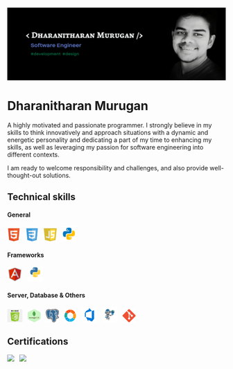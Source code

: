 ![](https://github.com/dharanithedev/dharanithedev/blob/main/banner-final.png?raw=true)

# Dharanitharan Murugan

A highly motivated and passionate programmer. I strongly believe in my skills to think innovatively and approach situations with a dynamic and energetic personality and dedicating a part of my time to enhancing my skills, as well as leveraging my passion for software engineering into different contexts.

I am ready to welcome responsibility and challenges, and also provide well-thought-out solutions.

## Technical skills

#### General

<img src="https://github.com/dharanithedev/dharanithedev/blob/main/html5.png?raw=true" width="30" height="30"/> &nbsp; <img src="https://github.com/dharanithedev/dharanithedev/blob/main/css3.png?raw=true" width="30" height="30"/> &nbsp; <img src="https://github.com/dharanithedev/dharanithedev/blob/main/javascript.png?raw=true" width="30" height="30"/> &nbsp; <img src="https://github.com/dharanithedev/dharanithedev/blob/main/python.png?raw=true" width="35" height="35"/>

#### Frameworks

<img src="https://github.com/dharanithedev/dharanithedev/blob/main/angularjs.png?raw=true" width="35" height="35"/> &nbsp; <img src="https://github.com/dharanithedev/dharanithedev/blob/main/djang.png?raw=true" width="35" height="35"/>

#### Server, Database & Others

<img src="https://github.com/dharanithedev/dharanithedev/blob/main/nod.jpeg?raw=true" width="35" height="30"/> &nbsp; <img src="https://github.com/dharanithedev/dharanithedev/blob/main/mg.png?raw=true" width="30" height="30"/> &nbsp; <img src="https://github.com/dharanithedev/dharanithedev/blob/main/postg.png?raw=true" width="30" height="30"/> &nbsp; <img src="https://github.com/dharanithedev/dharanithedev/blob/main/ag.png?raw=true" width="30" height="30"/> &nbsp; <img src="https://github.com/dharanithedev/dharanithedev/blob/main/azure.png?raw=true" width="35" height="35"/> &nbsp; <img src="https://github.com/dharanithedev/dharanithedev/blob/main/scrapauto.png?raw=true" width="35" height="35"/> &nbsp; <img src="https://github.com/dharanithedev/dharanithedev/blob/main/gitt.png?raw=true" width="30" height="30"/>

## Certifications

 <img src="https://media-exp1.licdn.com/dms/image/C5122AQHOTwGv49CIkA/feedshare-shrink_2048_1536/0/1571297472402?e=1622678400&v=beta&t=X3i0ATa0RJ3Qj9Bh4NKTYcYtjDv8IY96tRAA9N0BcDg" height="180"> &nbsp; <img src="https://media-exp1.licdn.com/dms/image/C4D22AQHbpx1HyTys3w/feedshare-shrink_800/0/1591948825705?e=1622678400&v=beta&t=H0tFLtYF0Q9S-zN29VqCvqQfXgQ-NGCnLpwYcyUA_xI" height="180">







